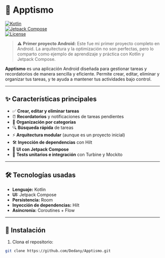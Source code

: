 # 📱 Apptismo

[![Kotlin](https://img.shields.io/badge/Kotlin-Orange?style=flat&logo=kotlin)](https://kotlinlang.org/)  
[![Jetpack Compose](https://img.shields.io/badge/Jetpack%20Compose-Blue?style=flat&logo=android)](https://developer.android.com/jetpack/compose)  
[![License](https://img.shields.io/badge/License-MIT-green)](LICENSE)  

> ⚠️ **Primer proyecto Android:** Este fue mi primer proyecto completo en Android. La arquitectura y la optimización no son perfectas, pero lo comparto como ejemplo de aprendizaje y práctica con Kotlin y Jetpack Compose.

**Apptismo** es una aplicación Android diseñada para gestionar tareas y recordatorios de manera sencilla y eficiente. Permite crear, editar, eliminar y organizar tus tareas, y te ayuda a mantener tus actividades bajo control.  

---

## ✨ Características principales

- ✅ **Crear, editar y eliminar tareas**  
- ⏰ **Recordatorios** y notificaciones de tareas pendientes  
- 📂 **Organización por categorías**  
- 🔍 **Búsqueda rápida** de tareas  
- ⚡ **Arquitectura modular** (aunque es un proyecto inicial)  
- 🛠️ **Inyección de dependencias** con Hilt  
- 📱 **UI con Jetpack Compose**  
- 🧪 **Tests unitarios e integración** con Turbine y Mockito  

---


## 🛠 Tecnologías usadas

- **Lenguaje:** Kotlin  
- **UI:** Jetpack Compose  
- **Persistencia:** Room  
- **Inyección de dependencias:** Hilt  
- **Asincronía:** Coroutines + Flow  

---

## 🚀 Instalación

1. Clona el repositorio:  
```bash
git clone https://github.com/Dedany/Apptismo.git
